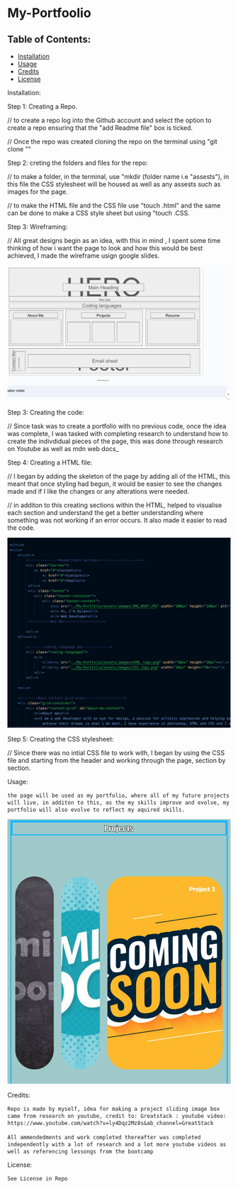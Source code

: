 # My-Portfoolio

## Table of Contents: 
* [Installation](#installation)
* [Usage](#usage)
* [Credits](#credits)
* [License](#license)


Installation: 

Step 1: Creating a Repo. 

// to create a repo log into the Github account and select the option to create a repo ensuring that the "add Readme file" box is ticked. 

// Once the repo was created cloning the repo on the terminal using "git clone "<SSH link>"

Step 2: creting the folders and files for the repo:

// to make a folder, in the terminal, use "mkdir (folder name i.e "assests"), in this file the CSS stylesheet will be housed as well as any assests such as images for the page. 

// to make the HTML file and the CSS file use "touch <file name>.html" and the same can be done to make a CSS style sheet but using "touch <file name>.CSS. 

Step 3: Wireframing: 

// All great designs begin as an idea, with this in mind , I spent some time thinking of how i want the page to look and how this would be best achieved, I made the wireframe usign google slides.

![Wireframe](./assets/images/wireframe.png)

Step 3: Creating the code: 

// Since task was to create a portfolio with no previous code, once the idea was complete, I was tasked with completing research to understand how to create the indivdidual pieces of the page, this was done through research on Youtube as well as mdn web docs_

Step 4: Creating a HTML file: 

// I began by adding the skeleton of the page by adding all of the HTML, this meant that once styling had begun, it would be easier to see the changes made and if I like the changes or any alterations were needed.

// in additon to this creating sections within the HTML, helped to visualise each section and understand the get a better understanding where something was not working if an error occurs. It also made it easier to read the code. 

![HTML-sections](./assets/images/Sectioned%20screenshop.png)

Step 5: Creating the CSS stylesheet: 

// Since there was no intial CSS file to work with, I began by using the CSS file and starting from the header and working through the page, section by section.

Usage: 

    the page will be used as my portfolio, where all of my future projects will live, in additon to this, as the my skills improve and evolve, my portfolio will also evolve to reflect my aquired skills.

![Projects](./assets/images/projects.png)

Credits: 

    Repo is made by myself, idea for making a project sliding image box came from research on youtube, credit to: Greatstack : youtube video: https://www.youtube.com/watch?v=ly4Dqz2Mz8s&ab_channel=GreatStack
    
    All ammendedments and work completed thereafter was completed independently with a lot of research and a lot more youtube videos as well as referencing lessongs from the bootcamp

License:

    See License in Repo
